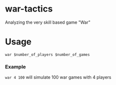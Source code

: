 # war-tactics
Analyzing the very skill based game "War"

# Usage

`war $number_of_players $number_of_games`

### Example

`war 4 100` will simulate 100 war games with 4 players
